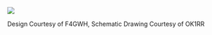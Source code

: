 ![](https://cloud.githubusercontent.com/assets/3332720/18878521/ef36817a-849e-11e6-90c3-baf8701a33f2.png)

Design Courtesy of F4GWH, Schematic Drawing Courtesy of OK1RR
